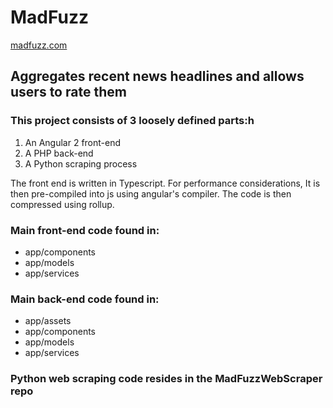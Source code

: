 # MadFuzz
<a href="http://www.madfuzz.com" target="_blank"> madfuzz.com </a>

## Aggregates recent news headlines and allows users to rate them

### This project consists of 3 loosely defined parts:h
 1. An Angular 2 front-end
 2. A PHP back-end
 3. A Python scraping process

The front end is written in Typescript.
For performance considerations, It is then pre-compiled into js using angular's compiler.
The code is then compressed using rollup.

### Main front-end code found in:
* app/components
* app/models
* app/services

### Main back-end code found in:
* app/assets
* app/components
* app/models
* app/services

### Python web scraping code resides in the MadFuzzWebScraper repo
